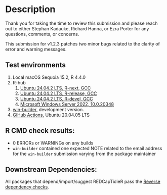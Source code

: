 # Description

Thank you for taking the time to review this submission and please reach out to either Stephan Kadauke, Richard Hanna, or Ezra Porter for any questions, comments, or concerns.

This submission for v1.2.3 patches two minor bugs related to the clarity of error and warning messages.

## Test environments

1.  Local macOS Sequoia 15.2, R 4.4.0
2.  R-hub
    1.  [Ubuntu 24.04.2 LTS, R-next, GCC](https://github.com/CHOP-CGTInformatics/REDCapTidieR/actions/runs/15351802286/job/43201633589)
    2.  [Ubuntu 24.04.2 LTS, R-release, GCC](https://github.com/CHOP-CGTInformatics/REDCapTidieR/actions/runs/15351802286/job/43201633580)
    3.  [Ubuntu 24.04.2 LTS, R-devel, GCC](https://github.com/CHOP-CGTInformatics/REDCapTidieR/actions/runs/15351802286/job/43201633593)
    4.  [Microsoft Windows Server 2022, 10.0.20348](https://github.com/CHOP-CGTInformatics/REDCapTidieR/actions/runs/15351802286/job/43201633585)
3.  [win-builder](https://win-builder.r-project.org/sXA2nedLAHgM/00check.log), development version.
4.  [GiHub Actions](https://github.com/CHOP-CGTInformatics/REDCapTidieR/actions), Ubuntu 20.04.05 LTS

## R CMD check results:

-   0 ERRORs or WARNINGs on any builds
-   `win-builder` contained one expected NOTE related to the email address for the `win-builder` submission varying from the package maintainer

## Downstream Dependencies:

All packages that depend/import/suggest REDCapTidieR pass the [Reverse dependency checks](https://github.com/CHOP-CGTInformatics/REDCapTidieR/actions/runs/15351817999).
